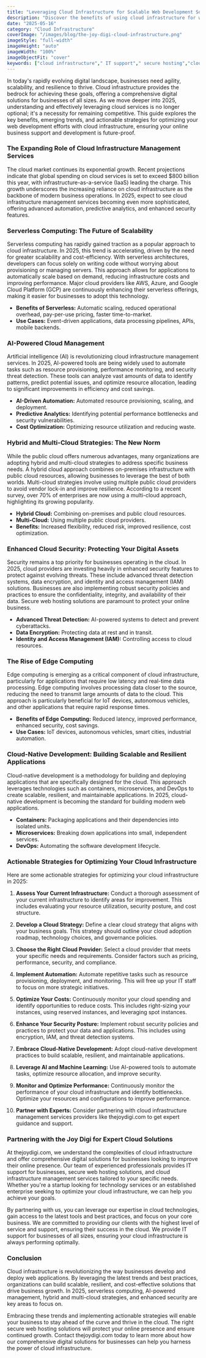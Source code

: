 ```yaml
---
title: "Leveraging Cloud Infrastructure for Scalable Web Development Solutions in 2025"
description: "Discover the benefits of using cloud infrastructure for web development. This guide shows you how to leverage cloud services to build scalable, reliable, and cost-effective web applications in 2025, boosting performance."
date: "2025-05-16"
category: "Cloud Infrastructure"
coverImage: "/images/blog/the-joy-digi-cloud-infrastructure.png"
imageStyle: "full-width"
imageHeight: "auto"
imageWidth: "100%"
imageObjectFit: "cover"
keywords: ["cloud infrastructure"," IT support"," secure hosting","cloud infrastructure management services"," IT support for businesses"," secure web hosting solutions"]
---
```


In today's rapidly evolving digital landscape, businesses need agility, scalability, and resilience to thrive. Cloud infrastructure provides the bedrock for achieving these goals, offering a comprehensive digital solutions for businesses of all sizes. As we move deeper into 2025, understanding and effectively leveraging cloud services is no longer optional; it's a necessity for remaining competitive. This guide explores the key benefits, emerging trends, and actionable strategies for optimizing your web development efforts with cloud infrastructure, ensuring your online business support and development is future-proof.

### The Expanding Role of Cloud Infrastructure Management Services

The cloud market continues its exponential growth. Recent projections indicate that global spending on cloud services is set to exceed $800 billion this year, with infrastructure-as-a-service (IaaS) leading the charge. This growth underscores the increasing reliance on cloud infrastructure as the backbone of modern business operations. In 2025, expect to see cloud infrastructure management services becoming even more sophisticated, offering advanced automation, predictive analytics, and enhanced security features.

### Serverless Computing: The Future of Scalability

Serverless computing has rapidly gained traction as a popular approach to cloud infrastructure. In 2025, this trend is accelerating, driven by the need for greater scalability and cost-efficiency. With serverless architectures, developers can focus solely on writing code without worrying about provisioning or managing servers. This approach allows for applications to automatically scale based on demand, reducing infrastructure costs and improving performance. Major cloud providers like AWS, Azure, and Google Cloud Platform (GCP) are continuously enhancing their serverless offerings, making it easier for businesses to adopt this technology.

*   **Benefits of Serverless:** Automatic scaling, reduced operational overhead, pay-per-use pricing, faster time-to-market.
*   **Use Cases:** Event-driven applications, data processing pipelines, APIs, mobile backends.

### AI-Powered Cloud Management

Artificial intelligence (AI) is revolutionizing cloud infrastructure management services. In 2025, AI-powered tools are being widely used to automate tasks such as resource provisioning, performance monitoring, and security threat detection. These tools can analyze vast amounts of data to identify patterns, predict potential issues, and optimize resource allocation, leading to significant improvements in efficiency and cost savings.

*   **AI-Driven Automation:** Automated resource provisioning, scaling, and deployment.
*   **Predictive Analytics:** Identifying potential performance bottlenecks and security vulnerabilities.
*   **Cost Optimization:** Optimizing resource utilization and reducing waste.

### Hybrid and Multi-Cloud Strategies: The New Norm

While the public cloud offers numerous advantages, many organizations are adopting hybrid and multi-cloud strategies to address specific business needs. A hybrid cloud approach combines on-premises infrastructure with public cloud resources, allowing businesses to leverage the best of both worlds. Multi-cloud strategies involve using multiple public cloud providers to avoid vendor lock-in and improve resilience. According to a recent survey, over 70% of enterprises are now using a multi-cloud approach, highlighting its growing popularity.

*   **Hybrid Cloud:** Combining on-premises and public cloud resources.
*   **Multi-Cloud:** Using multiple public cloud providers.
*   **Benefits:** Increased flexibility, reduced risk, improved resilience, cost optimization.

### Enhanced Cloud Security: Protecting Your Digital Assets

Security remains a top priority for businesses operating in the cloud. In 2025, cloud providers are investing heavily in enhanced security features to protect against evolving threats. These include advanced threat detection systems, data encryption, and identity and access management (IAM) solutions. Businesses are also implementing robust security policies and practices to ensure the confidentiality, integrity, and availability of their data. Secure web hosting solutions are paramount to protect your online business.

*   **Advanced Threat Detection:** AI-powered systems to detect and prevent cyberattacks.
*   **Data Encryption:** Protecting data at rest and in transit.
*   **Identity and Access Management (IAM):** Controlling access to cloud resources.

### The Rise of Edge Computing

Edge computing is emerging as a critical component of cloud infrastructure, particularly for applications that require low latency and real-time data processing. Edge computing involves processing data closer to the source, reducing the need to transmit large amounts of data to the cloud. This approach is particularly beneficial for IoT devices, autonomous vehicles, and other applications that require rapid response times.

*   **Benefits of Edge Computing:** Reduced latency, improved performance, enhanced security, cost savings.
*   **Use Cases:** IoT devices, autonomous vehicles, smart cities, industrial automation.

### Cloud-Native Development: Building Scalable and Resilient Applications

Cloud-native development is a methodology for building and deploying applications that are specifically designed for the cloud. This approach leverages technologies such as containers, microservices, and DevOps to create scalable, resilient, and maintainable applications. In 2025, cloud-native development is becoming the standard for building modern web applications.

*   **Containers:** Packaging applications and their dependencies into isolated units.
*   **Microservices:** Breaking down applications into small, independent services.
*   **DevOps:** Automating the software development lifecycle.

### Actionable Strategies for Optimizing Your Cloud Infrastructure

Here are some actionable strategies for optimizing your cloud infrastructure in 2025:

1.  **Assess Your Current Infrastructure:** Conduct a thorough assessment of your current infrastructure to identify areas for improvement. This includes evaluating your resource utilization, security posture, and cost structure.

2.  **Develop a Cloud Strategy:** Define a clear cloud strategy that aligns with your business goals. This strategy should outline your cloud adoption roadmap, technology choices, and governance policies.

3.  **Choose the Right Cloud Provider:** Select a cloud provider that meets your specific needs and requirements. Consider factors such as pricing, performance, security, and compliance.

4.  **Implement Automation:** Automate repetitive tasks such as resource provisioning, deployment, and monitoring. This will free up your IT staff to focus on more strategic initiatives.

5.  **Optimize Your Costs:** Continuously monitor your cloud spending and identify opportunities to reduce costs. This includes right-sizing your instances, using reserved instances, and leveraging spot instances.

6.  **Enhance Your Security Posture:** Implement robust security policies and practices to protect your data and applications. This includes using encryption, IAM, and threat detection systems.

7.  **Embrace Cloud-Native Development:** Adopt cloud-native development practices to build scalable, resilient, and maintainable applications.

8.  **Leverage AI and Machine Learning:** Use AI-powered tools to automate tasks, optimize resource allocation, and improve security.

9.  **Monitor and Optimize Performance:** Continuously monitor the performance of your cloud infrastructure and identify bottlenecks. Optimize your resources and configurations to improve performance.

10. **Partner with Experts:** Consider partnering with cloud infrastructure management services providers like thejoydigi.com to get expert guidance and support.

### Partnering with the Joy Digi for Expert Cloud Solutions

At thejoydigi.com, we understand the complexities of cloud infrastructure and offer comprehensive digital solutions for businesses looking to improve their online presence. Our team of experienced professionals provides IT support for businesses, secure web hosting solutions, and cloud infrastructure management services tailored to your specific needs. Whether you're a startup looking for technology services or an established enterprise seeking to optimize your cloud infrastructure, we can help you achieve your goals.

By partnering with us, you can leverage our expertise in cloud technologies, gain access to the latest tools and best practices, and focus on your core business. We are committed to providing our clients with the highest level of service and support, ensuring their success in the cloud. We provide IT support for businesses of all sizes, ensuring your cloud infrastructure is always performing optimally.

### Conclusion

Cloud infrastructure is revolutionizing the way businesses develop and deploy web applications. By leveraging the latest trends and best practices, organizations can build scalable, resilient, and cost-effective solutions that drive business growth. In 2025, serverless computing, AI-powered management, hybrid and multi-cloud strategies, and enhanced security are key areas to focus on.

Embracing these trends and implementing actionable strategies will enable your business to stay ahead of the curve and thrive in the cloud. The right secure web hosting solutions will protect your online presence and ensure continued growth. Contact thejoydigi.com today to learn more about how our comprehensive digital solutions for businesses can help you harness the power of cloud infrastructure.
